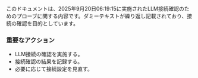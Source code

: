 このドキュメントは、2025年9月20日06:19:15に実施されたLLM接続確認のためのプローブに関する内容です。ダミーテキストが繰り返し記載されており、接続の確認を目的としています。

### 重要なアクション
- LLM接続の確認を実施する。
- 接続確認の結果を記録する。
- 必要に応じて接続設定を見直す。